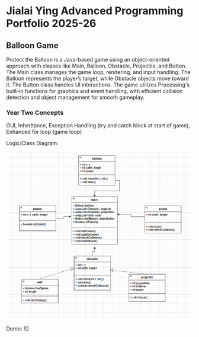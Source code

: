 # Jialai Ying Advanced Programming Portfolio 2025-26
## Balloon Game
Protect the Balloon is a Java-based game using an object-oriented approach with classes like Main, Balloon, Obstacle, Projectile, and Button. The Main class manages the game loop, rendering, and input handling. The Balloon represents the player’s target, while Obstacle objects move toward it. The Button class handles UI interactions. The game utilizes Processing's built-in functions for graphics and event handling, with efficient collision detection and object management for smooth gameplay.
### Year Two Concepts
GUI, Inheritance, Exception Handling (try and catch block at start of game), Enhanced for loop (game loop)

Logic/Class Diagram:

![](https://github.com/JialaiY/advanceprogrammingportfolio/blob/main/images/better%20calss%20diagram.png?raw=true)

Demo:
![]
